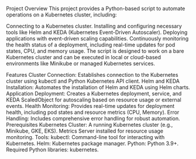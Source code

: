 Project Overview
This project provides a Python-based script to automate operations on a Kubernetes cluster, including:

Connecting to a Kubernetes cluster.
Installing and configuring necessary tools like Helm and KEDA (Kubernetes Event-Driven Autoscaler).
Deploying applications with event-driven scaling capabilities.
Continuously monitoring the health status of a deployment, including real-time updates for pod states, CPU, and memory usage.
The script is designed to work on a bare Kubernetes cluster and can be executed in local or cloud-based environments like Minikube or managed Kubernetes services.

Features
Cluster Connection: Establishes connection to the Kubernetes cluster using kubectl and Python Kubernetes API client.
Helm and KEDA Installation: Automates the installation of Helm and KEDA using Helm charts.
Application Deployment: Creates a Kubernetes deployment, service, and KEDA ScaledObject for autoscaling based on resource usage or external events.
Health Monitoring: Provides real-time updates for deployment health, including pod states and resource metrics (CPU, Memory).
Error Handling: Includes comprehensive error handling for robust automation.
Prerequisites
Kubernetes Cluster:
A running Kubernetes cluster (e.g., Minikube, GKE, EKS).
Metrics Server installed for resource usage monitoring.
Tools:
kubectl: Command-line tool for interacting with Kubernetes.
Helm: Kubernetes package manager.
Python:
Python 3.9+.
Required Python libraries: kubernetes.